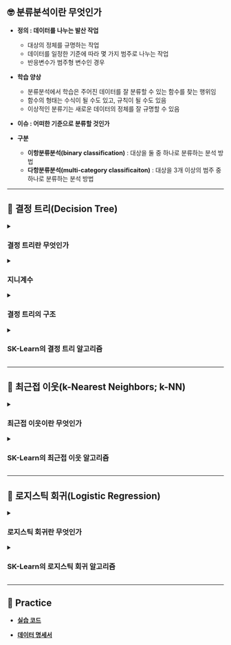 ## 🤓 분류분석이란 무엇인가

- **정의 : 데이터를 나누는 발산 작업**
    - 대상의 정체를 규명하는 작업
    - 데이터를 일정한 기준에 따라 몇 가지 범주로 나누는 작업
    - 반응변수가 범주형 변수인 경우

- **학습 양상**
    - 분류분석에서 학습은 주어진 데이터를 잘 분류할 수 있는 함수를 찾는 행위임
    - 함수의 형태는 수식이 될 수도 있고, 규칙이 될 수도 있음
    - 이상적인 분류기는 새로운 데이터의 정체를 잘 규명할 수 있음

- **이슈 : 어떠한 기준으로 분류할 것인가** 

- **구분**
    - **이항분류분석(binary classification)** : 대상을 둘 중 하나로 분류하는 분석 방법
    - **다항분류분석(multi-category classificaiton)** : 대상을 3개 이상의 범주 중 하나로 분류하는 분석 방법

---

## 🌳 결정 트리(Decision Tree)

<details><summary><h3>결정 트리란 무엇인가</h3></summary>

- **정의 : 데이터에 내재된 규칙을 발견하여 수형도 기반의 분류 규칙을 세우고 데이터를 분류하는 알고리즘**
    
- **주요 이슈 : 트리를 어떻게 분할할 것인가**
    - 가지를 몇 번 뻗을 것인가
    - 한 범주당 데이터가 몇 개 남았을 때 가지치기를 멈출 것인가
    
- **주의 사항**
    - node가 깊어질수록 성능이 저하될 수 있음
    - 범주마다 균일한 데이터 세트를 구성할 수 있도록 하이퍼파라미터를 설정해야 함

</details>

<details><summary><h3>지니계수</h3></summary>

- **균일도**
    - 정의 : leaf node에 각 범주에 해당하는 데이터만 포함되어 있는가
    
    - 예시
        - `color`을 기준으로 바둑알을 구분한다고 가정하자
        - 범주로는 `black` , `white` 가 존재함
        - 범주 `black`에 검정색 바둑알만 포함되어 있다면 균일도가 높다고 해석함
        - 범주 `black`에 흰색 바둑알이 많이 섞여 있을수록 균일도가 낮다고 해석함
    
    - decision node에서는 균일도가 높은 데이터 셋을 먼저 분류할 수 있도록 규칙을 구성함

- **지니계수**
    - 정의 : 균일도를 측정하는 방법 혹은 불순도를 측정하는 방법
        - 지니계수가 높을수록 균일도가 낮고, 불순도가 높다고 해석함
        - 본래 경제학에서 불평등 지수를 나타낼 때 사용하는 지수였음
        - 0에 가까울수록 평등하고, 1에 가까울수록 불평등하다고 해석했음
    
    - 결정 트리는 지니계수를 낮추는 방향으로 가지치기를 진행함
        - 데이터 셋을 분할하는 데 가장 좋은 조건인 지니계수가 낮은 조건을 찾음
        - 해당 조건에 기초하여 데이터 셋을 하위 노드에 반복적으로 분할함
        - 모든 데이터가 특정 범주에 속하게 되면 분할을 중지함

</details>

<details><summary><h3>결정 트리의 구조</h3></summary>

![아이리스 결정트리 예시](https://user-images.githubusercontent.com/116495744/221340236-6c4043c6-6b30-4af2-9e7f-cfe79b00371a.png)

- **root node** : 최상위 노드

- **decision node** : 규칙 노드

- **leaf node** : 최종 범주

- **gini** : 데이터 분포의 균일도

- **samles** : 임의의 규칙에 대하여 해당 규칙을 만족하는 데이터 건수

- **value** : 각 범주의 데이터 건수

</details>

<details><summary><h3>SK-Learn의 결정 트리 알고리즘</h3></summary>

- **사용 방법**

</details>

---

## 👫 최근접 이웃(k-Nearest Neighbors; k-NN)

<details><summary><h3>최근접 이웃이란 무엇인가</h3></summary>

- **정의 : 기하학적 거리를 규칙으로 하여 데이터를 분류하는 알고리즘**
    - 임의의 설명변수 조합이 나타내는 좌표평면 상의 한 점에 대하여,
    - 해당 점과 가장 가깝게 위치하는 점이 의미하는 설명변수 조합의 범주로 분류함

- **주요 이슈 : 참조할 이웃의 수를 얼마로 설정할 것인가**

    ![최근접이웃](https://miro.medium.com/max/405/0*QyWp7J6eSz0tayc0.png)

</details>

<details><summary><h3>SK-Learn의 최근접 이웃 알고리즘</h3></summary>

- **사용 방법**

</details>

---

## 👥 로지스틱 회귀(Logistic Regression)

<details><summary><h3>로지스틱 회귀란 무엇인가</h3></summary>

</details>

<details><summary><h3>SK-Learn의 로지스틱 회귀 알고리즘</h3></summary>

- **사용 방법**

</details>

---

## 📝 Practice

- [**실습 코드**]()

- [**데이터 명세서**]()